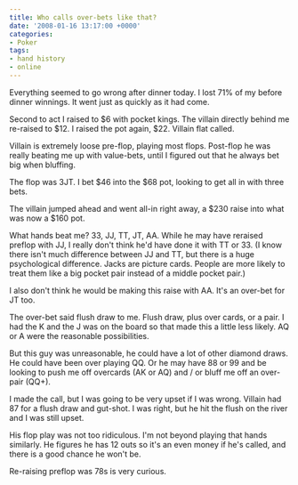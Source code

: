 ```yaml
---
title: Who calls over-bets like that?
date: '2008-01-16 13:17:00 +0000'
categories:
- Poker
tags:
- hand history
- online
---
```

Everything seemed to go wrong after dinner today. I lost 71% of my before dinner
winnings. It went just as quickly as it had come.

Second to act I raised to $6 with pocket kings.  The villain directly behind me
re-raised to $12. I raised the pot again, $22. Villain flat called.

Villain is extremely loose pre-flop, playing most flops. Post-flop he was really
beating me up with value-bets, until I figured out that he always bet big when
bluffing.

The flop was 3JT. I bet $46 into the $68 pot, looking to get all in with three
bets.

The villain jumped ahead and went all-in right away, a $230 raise into what was
now a $160 pot.

What hands beat me? 33, JJ, TT, JT, AA. While he may have reraised preflop with
JJ, I really don't think he'd have done it with TT or 33. (I know there isn't
much difference between JJ and TT, but there is a huge psychological difference.
Jacks are picture cards. People are more likely to treat them like a big pocket
pair instead of a middle pocket pair.)

I also don't think he would be making this raise with AA. It's an over-bet for
JT too.

The over-bet said flush draw to me. Flush draw, plus over cards, or a pair. I
had the K and the J was on the board so that made this a little less likely. AQ
or A were the reasonable possibilities.

But this guy was unreasonable, he could have a lot of other diamond draws. He
could have been over playing QQ. Or he may have 88 or 99 and be looking to push
me off overcards (AK or AQ) and / or bluff me off an over-pair (QQ+).

I made the call, but I was going to be very upset if I was wrong. Villain had 87
for a flush draw and gut-shot. I was right, but he hit the flush on the river
and I was still upset.

His flop play was not too ridiculous. I'm not beyond playing that hands
similarly. He figures he has 12 outs so it's an even money if he's called, and
there is a good chance he won't be.

Re-raising preflop was 78s is very curious.
